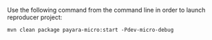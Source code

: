 Use the following command from the command line in order to launch reproducer project:

`mvn clean package payara-micro:start -Pdev-micro-debug`
